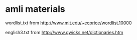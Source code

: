 # amli materials

wordlist.txt from http://www.mit.edu/~ecprice/wordlist.10000

english3.txt from http://www.gwicks.net/dictionaries.htm
